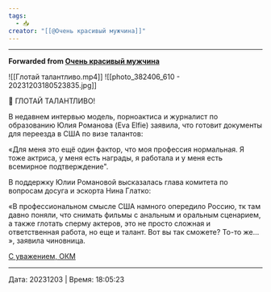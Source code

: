 ```yaml
---
tags:
  - 📥
creator: "[[@Очень красивый мужчина]]"
---
```



***

**Forwarded from [Очень красивый мужчина](https://t.me/okmtelega/3410)**

![[Глотай талантливо.mp4]]
![[photo_382406_610 - 20231203180523835.jpg]]

📢 ГЛОТАЙ ТАЛАНТЛИВО!

В недавнем интервью модель, порноактиса и журналист по образованию Юлия Романова (Eva Elfie) заявила, что готовит документы для переезда в США по визе талантов:

«Для меня это ещё один фактор, что моя профессия нормальная. Я тоже актриса, у меня есть награды, я работала и у меня есть всемирное подтверждение". 

В поддержку Юлии Романовой высказалась глава комитета по вопросам досуга и эскорта Нина Глатко:

«В профессиональном смысле США намного опередило Россию, тк там давно поняли, что снимать фильмы с анальным и оральным сценарием, а также глотать сперму актеров, это не просто сложная и ответственная работа, но еще и талант. Вот вы так сможете? То-то же… », заявила чиновница.

[С уважением, ОКМ](https://t.me/okmtelega)

---

Дата: 20231203 | Время: 18:05:23

